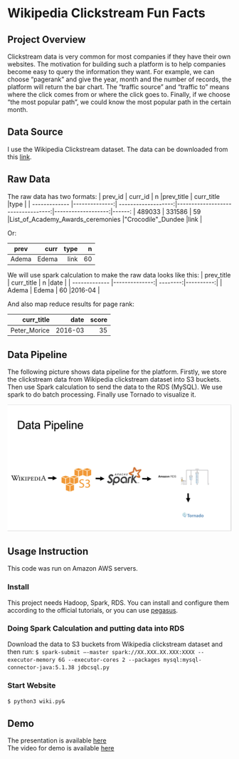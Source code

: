# Wikipedia Clickstream Fun Facts

## Project Overview
Clickstream data is very common for most companies if they have their own websites. The motivation for building such a platform is to help companies become easy to query the information they want. For example, we can choose “pagerank” and give the year, month and the number of records, the platform will return the bar chart. The “traffic source” and “traffic to” means where the click comes from or where the click goes to. Finally, if we choose “the most popular path”, we could know the most popular path in the certain month.



## Data Source
I use the Wikipedia Clickstream dataset. The data can be downloaded from this [link](https://figshare.com/articles/Wikipedia_Clickstream). 

## Raw Data 
The raw data has two formats:
| prev_id       | curr_id       | n                   |prev_title                         | curr_title         |type  |
| ------------- |--------------:| -------------------:|----------------------------------:|-------------------:|------:
| 489033        | 331586        | 59                  |List_of_Academy_Awards_ceremonies  |"Crocodile"_Dundee  |link  |

Or:

| prev          | curr          | type                |n              | 
| ------------- |--------------:| -------------------:|--------------:|
| Adema         | Edema         | link                |60             |

We will use spark calculation to make the raw data looks like this:
| prev_title    | curr_title    | n        |date       | 
| ------------- |--------------:| --------:|----------:|
| Adema         | Edema         | 60       |2016-04    |

And also map reduce results for page rank:

| curr_title    | date        |score      | 
|--------------:| -----------:|----------:|
| Peter_Morice  | 2016-03     |35         |


## Data Pipeline
The following picture shows data pipeline for the platform. Firstly, we store the clickstream data from Wikipedia clickstream dataset into S3 buckets. Then use Spark calculation to send the data to the RDS (MySQL). We use spark to do batch processing. Finally use Tornado to visualize it.

![datapipeline](/image/datapipeline.png?raw=true "datapipeline")

## Usage Instruction
This code was run on Amazon AWS servers.

### Install
This project needs Hadoop, Spark, RDS. You can install and configure them according to the official tutorials, or you can use [pegasus](https://github.com/InsightDataScience/pegasus).

### Doing Spark Calculation and putting data into RDS
Download the data to S3 buckets from Wikipedia clickstream dataset and then run:
`$ spark-submit –-master spark://XX.XXX.XX.XXX:XXXX --executor-memory 6G --executor-cores 2 --packages mysql:mysql-connector-java:5.1.38 jdbcsql.py`

### Start Website
`$ python3 wiki.py&`

## Demo
The presentation is available [here](https://docs.google.com/presentation/)
<br>
The video for demo is available [here](https://youtu.be/)




